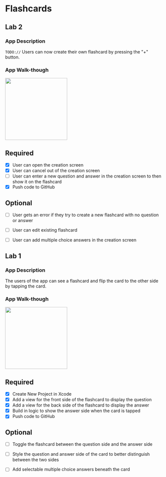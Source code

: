 # Flashcards

## Lab 2

### App Description
`TODO://` Users can now create their own flashcard by pressing the "+" button. 

### App Walk-though

<img src="YOUR_GIF_URL_HERE" width=200><br>

## Required
- [x] User can open the creation screen
- [x] User can cancel out of the creation screen
- [ ] User can enter a new question and answer in the creation screen to then show it on the flashcard
- [x] Push code to GitHub
## Optional
- [ ] User gets an error if they try to create a new flashcard with no question or answer
- [ ] User can edit existing flashcard
- [ ] User can add multiple choice answers in the creation screen


## Lab 1

### App Description
The users of the app can see a flashcard and flip the card to the other side by tapping the card.

### App Walk-though

<img src="YOUR_GIF_URL_HERE" width=200><br>


## Required
- [x] Create New Project in Xcode
- [x] Add a view for the front side of the flashcard to display the question
- [x] Add a view for the back side of the flashcard to display the answer
- [x] Build in logic to show the answer side when the card is tapped
- [x] Push code to GitHub
## Optional
- [ ] Toggle the flashcard between the question side and the answer side
- [ ] Style the question and answer side of the card to better distinguish between the two sides
- [ ] Add selectable multiple choice answers beneath the card



